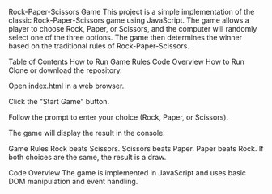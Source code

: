Rock-Paper-Scissors Game
This project is a simple implementation of the classic Rock-Paper-Scissors game using JavaScript. The game allows a player to choose Rock, Paper, or Scissors, and the computer will randomly select one of the three options. The game then determines the winner based on the traditional rules of Rock-Paper-Scissors.

Table of Contents
How to Run
Game Rules
Code Overview
How to Run
Clone or download the repository.

Open index.html in a web browser.

Click the "Start Game" button.

Follow the prompt to enter your choice (Rock, Paper, or Scissors).

The game will display the result in the console.

Game Rules
Rock beats Scissors.
Scissors beats Paper.
Paper beats Rock.
If both choices are the same, the result is a draw.

Code Overview
The game is implemented in JavaScript and uses basic DOM manipulation and event handling.

